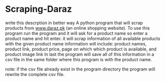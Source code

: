 # Scraping-Daraz
 write this descrption in  better way
A python program that will scrap products from www.daraz.pk (an online shopping website).
To use this program run the program and it will ask for a product name so enter a product name and hit enter.
it will scrap information of all available products with the given product name
information will include: product names, product link, product price,  page on which which product is available, and product image link
In last the program will save all of this information in a csv file in the same folder where this program is with the product name.

note: if the csv file already exist in the program directory the program will rewrite the complete csv file.
